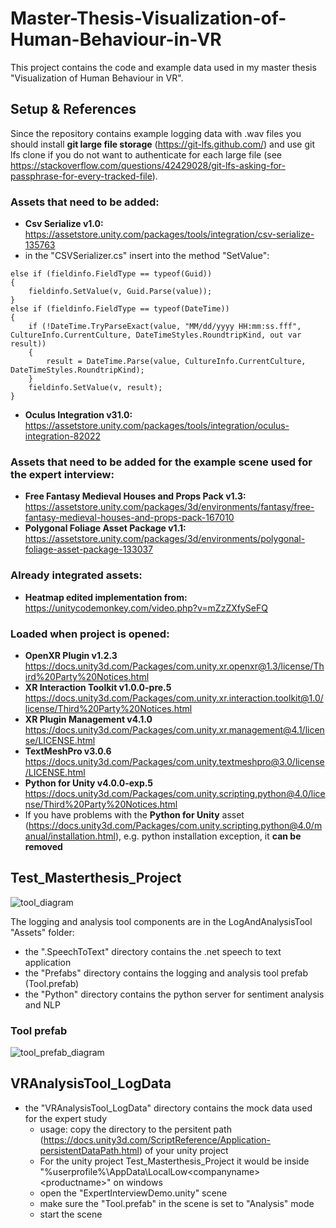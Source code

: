 # Master-Thesis-Visualization-of-Human-Behaviour-in-VR
This project contains the code and example data used in my master thesis "Visualization of Human Behaviour in VR".

## Setup & References
Since the repository contains example logging data with .wav files you should install **git large file storage** (https://git-lfs.github.com/) and use git lfs clone if you do not want to authenticate for each large file (see https://stackoverflow.com/questions/42429028/git-lfs-asking-for-passphrase-for-every-tracked-file).

### Assets that need to be added:
- **Csv Serialize v1.0:** https://assetstore.unity.com/packages/tools/integration/csv-serialize-135763
 - in the "CSVSerializer.cs" insert into the method "SetValue":
```
else if (fieldinfo.FieldType == typeof(Guid))
{
	fieldinfo.SetValue(v, Guid.Parse(value));
}
else if (fieldinfo.FieldType == typeof(DateTime))
{
	if (!DateTime.TryParseExact(value, "MM/dd/yyyy HH:mm:ss.fff", CultureInfo.CurrentCulture, DateTimeStyles.RoundtripKind, out var result))
	{
		result = DateTime.Parse(value, CultureInfo.CurrentCulture, DateTimeStyles.RoundtripKind);
	}
	fieldinfo.SetValue(v, result);
}
```
- **Oculus Integration v31.0:** https://assetstore.unity.com/packages/tools/integration/oculus-integration-82022

### Assets that need to be added for the example scene used for the expert interview:
- **Free Fantasy Medieval Houses and Props Pack v1.3:** https://assetstore.unity.com/packages/3d/environments/fantasy/free-fantasy-medieval-houses-and-props-pack-167010
- **Polygonal Foliage Asset Package v1.1:** https://assetstore.unity.com/packages/3d/environments/polygonal-foliage-asset-package-133037

### Already integrated assets:
- **Heatmap edited implementation from:** https://unitycodemonkey.com/video.php?v=mZzZXfySeFQ

### Loaded when project is opened:
- **OpenXR Plugin v1.2.3** https://docs.unity3d.com/Packages/com.unity.xr.openxr@1.3/license/Third%20Party%20Notices.html
- **XR Interaction Toolkit v1.0.0-pre.5** https://docs.unity3d.com/Packages/com.unity.xr.interaction.toolkit@1.0/license/Third%20Party%20Notices.html
- **XR Plugin Management v4.1.0** https://docs.unity3d.com/Packages/com.unity.xr.management@4.1/license/LICENSE.html
- **TextMeshPro v3.0.6** https://docs.unity3d.com/Packages/com.unity.textmeshpro@3.0/license/LICENSE.html
- **Python for Unity v4.0.0-exp.5** https://docs.unity3d.com/Packages/com.unity.scripting.python@4.0/license/Third%20Party%20Notices.html
- If you have problems with the **Python for Unity** asset (https://docs.unity3d.com/Packages/com.unity.scripting.python@4.0/manual/installation.html), e.g. python installation exception, it **can be removed**

## Test_Masterthesis_Project

![tool_diagram](https://user-images.githubusercontent.com/14915789/150980919-68e95f9d-d531-41e7-a54b-25244a2da045.png)

The logging and analysis tool components are in the LogAndAnalysisTool "Assets" folder:
 - the ".SpeechToText" directory contains the .net speech to text application
 - the "Prefabs" directory contains the logging and analysis tool prefab (Tool.prefab)
 - the "Python" directory contains the python server for sentiment analysis and NLP

### Tool prefab
![tool_prefab_diagram](https://user-images.githubusercontent.com/14915789/150981174-2c871b54-8fa2-41aa-a602-8a43a52c14b7.png)




## VRAnalysisTool_LogData
- the "VRAnalysisTool_LogData" directory contains the mock data used for the expert study
	- usage: copy the directory to the persitent path (https://docs.unity3d.com/ScriptReference/Application-persistentDataPath.html) of your unity project
	- For the unity project Test_Masterthesis_Project it would be inside "%userprofile%\AppData\LocalLow\<companyname>\<productname>" on windows
	- open the "ExpertInterviewDemo.unity" scene
	- make sure the "Tool.prefab" in the scene is set to "Analysis" mode
	- start the scene
